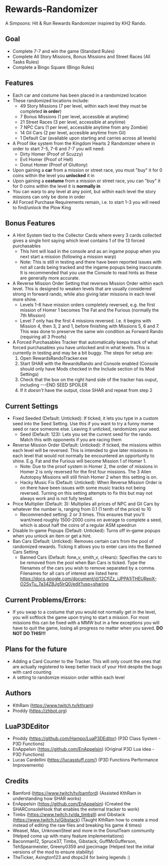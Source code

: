 # Rewards-Randomizer
A Simpsons: Hit &amp; Run Rewards Randomizer inspired by KH2 Rando.

## Goal
- Complete 7-7 and win the game (Standard Rules)
- Complete All Story Missions, Bonus Missions and Street Races (All Tasks Rules)
- Complete a Bingo Square (Bingo Rules)

## Features
- Each car and costume has been placed in a randomized location
- These randomized locations include:
  - 49 Story Missions (7 per level, within each level they must be completed __in order__)
  - 7 Bonus Missions (1 per level, accessible at anytime)
  - 21 Street Races (3 per level, accessible at anytime)
  - 7 NPC Cars (1 per level, accessible anytime from any Zombie)
  - 14 Gil Cars (2 per level, accesible anytime from Gil)
  - 1 Default Car (available upon starting and carries across all levels)
- A Proof like system from the Kingdom Hearts 2 Randomizer where in order to start 7-5, 7-6 and 7-7 you will need:
  - Dirty Homer (Proof of Scuzzy)
  - Evil Homer (Proof of Hell)
  - Donut Homer (Proof of Gluttony)
- Upon gaining a __car__ from a mission or street race, you must "buy" it for 0 coins within the level you __unlocked__ it in
- Upon gaining a __costume__ from a mission or street race, you can "buy" it for 0 coins within the level it is __normally in__
- You can warp to any level at any point, but within each level the story missions can only be done in order
- All Forced Purchase Requirements remain, i.e. to start 1-3 you will need to find/unlock the Plow King

## Bonus Features
- A Hint System tied to the Collector Cards where every 3 cards collected gives a single hint saying which level contains 1 of the 13 forced purchasables
  - This hint will load in the console and as an ingame popup when you next start a mission (following a mission warp)
  - Note: This is still in testing and there have been reported issues with not all cards being tracked and the ingame popups being inaccurate. It is recommended that you use the Console to read hints as these are generally more accurate.
- A Reverse Mission Order Setting that reverses Mission Order within each level. This is designed to weaken levels that are usually considered strong in forward rando, while also giving later missions in each level more shine.
  - Levels 1-6 have mission orders completely reversed, e.g. the first mission of Homer 1 becomes The Fat and the Furious (normally the 7th Mission)
  - Level 7 only has the first 4 missions reversed. I.e. it begins with Mission 4, then 3, 2 and 1, before finishing with Missions 5, 6 and 7. This was done to preserve the same win condition as Forward Rando (requiring all 3 Proofs)
- A Forced Purchasables Tracker that automatically keeps track of what forced purchasables you have unlocked and in what levels. This is currently in testing and may be a bit buggy. The steps for setup are:
  1) Open RewardsRandoTracker.exe
  2) Start SHAR with the RewardsRando and Console enabled (Console should only have Mods checked in the Include section of its Mod Settings)
  3) Check that the box on the right hand side of the tracker has ouput, including ---END SEED SPOILER
  4) If it _doesn't_ have the output, close SHAR and repeat from step 2

## Current Settings
- Fixed Seeded (Default: Unticked): If ticked, it lets you type in a custom seed into the Seed Setting. Use this if you want to try a funny meme seed or race someone else. Leaving it unticked, randomizes your seed.
  - Seed (Default: 123): Lets you set the current seed for the rando. Match this with opponents if you are racing them
- Reverse Mission Order (Default: Unticked): If ticked, the missions within each level will be reversed. This is intended to give later missions in each level that would not normally be encountered an opportunity to shine. E.g. Fat and the Furious will become Mission 1 of Homer 1. 
  - Note: Due to the proof system in Homer 2, the order of missions in Homer 2 is only reversed for the first four missions. The 3 Alien Autotopsy Missions will still finish Homer 2 when this setting is on.
  - Hacky Music Fix (Default: Unticked): When Reverse Mission Order is on there have been issues with some music tracks not being reversed. Turning on this setting attempts to fix this but may not always work and is not fully tested. 
- Price Multiplier (Default: 3): Multiplies all prices of NPC and Gil Cars by whatever the number is, ranging from 0.1 (1 tenth of the price) to 10
  - Recommended setting: 2 or 3 times. This ensures that you'll want/need roughly 1500-2000 coins on average to complete a seed, which is about half the coins of a regular ASM speedrun
- Disable In-game Popups (Default: Unticked): Turns off in-game popups when you unlock an item or get a hint.
- Ban Cars (Default: Unticked): Removes certain cars from the pool of randomized rewards. Ticking it allows you to enter cars into the Banned Cars Setting
  - Banned Cars (Default: fone_v, smith_v, cHears): Specifies the cars to be removed from the pool when Ban Cars is ticked. Type the filenames of the cars you wish to remove separated by a comma. Filenames for all cars of interest are listed here: https://docs.google.com/document/d/12CfjZz_jJPPA1jTHEURepX-O2SyTu_7a34ZBJg5IrQ0/edit?usp=sharing

## Current Problems/Errors: 
- If you swap to a costume that you would not normally get in the level, you will softlock the game upon trying to start a mission. For most missions this can be fixed with a MMW but in a few exceptions you will have to quit the game, losing all progress no matter when you saved. __DO NOT DO THIS!!!__

## Plans for the future
- Adding a Card Counter to the Tracker. This will only count the ones that are actually registered to keep better track of your Hint despite the bugs with card counting
- A setting to randomize mission order within each level

## Authors
- KthRam (https://www.twitch.tv/kthram)
- Proddy (https://zhbot.org)

## LuaP3DEditor
- Proddy (https://github.com/Hampo/LuaP3DEditor) (P3D Class System - P3D Functions)
- EnAppelsin (https://github.com/EnAppelsin) (Original P3D Lua idea - P3D Functions)
- Lucas Cardellini (https://lucasstuff.com/) (P3D Functions Performance Improvements)

## Credits
- Bamford (https://www.twitch/tv/bamford) (Assisted KthRam in understanding how SHAR works)
- EnAppelsin (https://github.com/EnAppelsin) (Created the SHARConsoleHook that enables the external tracker to work)
- Timbs (https://www.twitch.tv/da_timbsII) and Gibstack (https://www.twitch.tv/Gibstack) (Taught KthRam how to create a mod instead of editing the raw files and breaking his game 4 times)
- Weasel, Max, UnknownSteel and more in the DonutTeam community (Helped come up with many feature implementations)
- Baconman12, Spruce37, Timbs, Gibstack, GuffMcGufferson, TehSpearmeister, Greeny0359 and jpecimage (Helped test the initial versions of the mod to ensure stability)
- TheTicker, Axington123 and dtops24 for being legends :)
